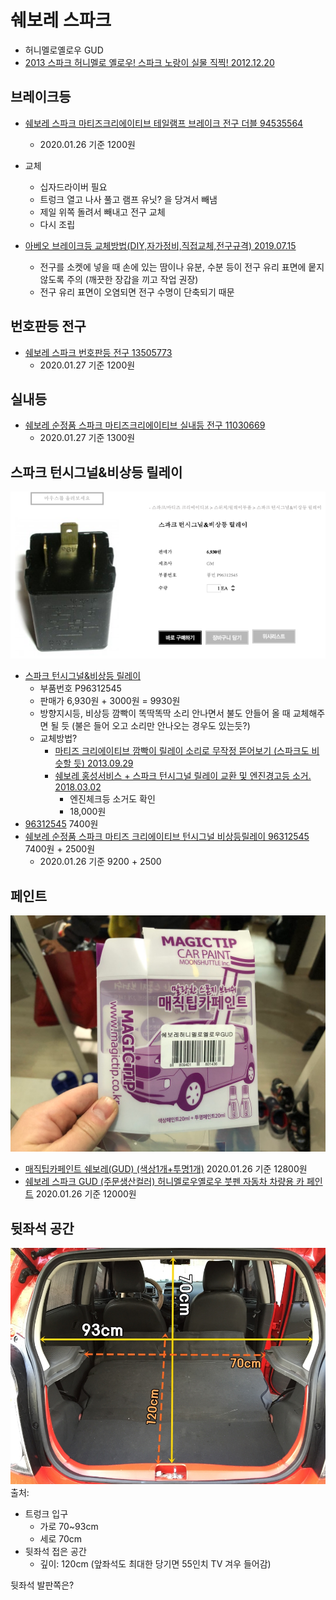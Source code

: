 # 쉐보레 스파크
* 허니멜로옐로우 GUD
* [2013 스파크 허니멜로 옐로우! 스파크 노랑이 실물 직찍! 2012.12.20](https://blog.gm-korea.co.kr/3236)

## 브레이크등
* [쉐보레 스파크 마티즈크리에이티브 테일램프 브레이크 전구 더블 94535564](https://coupa.ng/bnh3NG)
  * 2020.01.26 기준 1200원
* 교체
  * 십자드라이버 필요
  * 트렁크 열고 나사 풀고 램프 유닛? 을 당겨서 빼냄
  * 제일 위쪽 돌려서 빼내고 전구 교체
  * 다시 조립
  
* [아베오 브레이크등 교체방법(DIY,자가정비,직접교체,전구규격) 2019.07.15](https://myride.tistory.com/462)
  * 전구를 소켓에 넣을 때 손에 있는 땀이나 유분, 수분 등이 전구 유리 표면에 뭍지 않도록 주의 (깨끗한 장갑을 끼고 작업 권장)
  * 전구 유리 표면이 오염되면 전구 수명이 단축되기 때문

## 번호판등 전구
* [쉐보레 스파크 번호판등 전구 13505773](https://coupa.ng/bkPRIo)
  * 2020.01.27 기준 1200원

## 실내등
* [쉐보레 순정품 스파크 마티즈크리에이티브 실내등 전구 11030669](https://coupa.ng/bkPRCt)
  * 2020.01.27 기준 1300원

## 스파크 턴시그널&비상등 릴레이
![](relay.png)
* [스파크 턴시그널&비상등 릴레이](http://www.c-mall.co.kr/shop/shopdetail.html?branduid=117416&xcode=042&mcode=016&scode=&type=X&search=&sort=order)
  * 부품번호 P96312545
  * 판매가 6,930원 + 3000원 = 9930원
  * 방향지시등, 비상등 깜빡이 똑딱똑딱 소리 안나면서 불도 안들어 올 때 교체해주면 될 듯 (불은 들어 오고 소리만 안나오는 경우도 있는듯?)
  * 교체방법?
    * [마티즈 크리에이티브 깜빡이 릴레이 소리로 무작정 뜯어보기 (스파크도 비슷할 듯) 2013.09.29](https://m.blog.naver.com/comboybox/80198871603)
    * [쉐보레 홍성서비스 + 스파크 턴시그널 릴레이 교환 및 엔진경고등 소거. 2018.03.02](https://www.tisdory.com/2891)
      * 엔진체크등 소거도 확인
      * 18,000원
* [96312545](http://itempage3.auction.co.kr/DetailView.aspx?itemno=B528701902) 7400원
* [쉐보레 순정품 스파크 마티즈 크리에이티브 턴시그널 비상등릴레이 96312545](https://coupa.ng/bkPPcM) 7400원 + 2500원
  * 2020.01.26 기준 9200 + 2500

## 페인트
![](paint_magic_tip.png)
* [매직팁카페인트 쉐보레(GUD) (색상1개+투명1개)](https://coupa.ng/bnh7wj) 2020.01.26 기준 12800원
* [쉐보레 스파크 GUD (주문생산컬러) 허니멜로우옐로우 붓펜 자동차 차량용 카 페인트](https://coupa.ng/bnh7PZ) 2020.01.26 기준 12000원

## 뒷좌석 공간
 
![](spark_space.png) 출처: [](https://blog.naver.com/unique8857/220279887401) 

* 트렁크 입구
  * 가로 70~93cm
  * 세로 70cm
* 뒷좌석 접은 공간
  * 깊이: 120cm (앞좌석도 최대한 당기면 55인치 TV 겨우 들어감)

뒷좌석 발판쪽은?